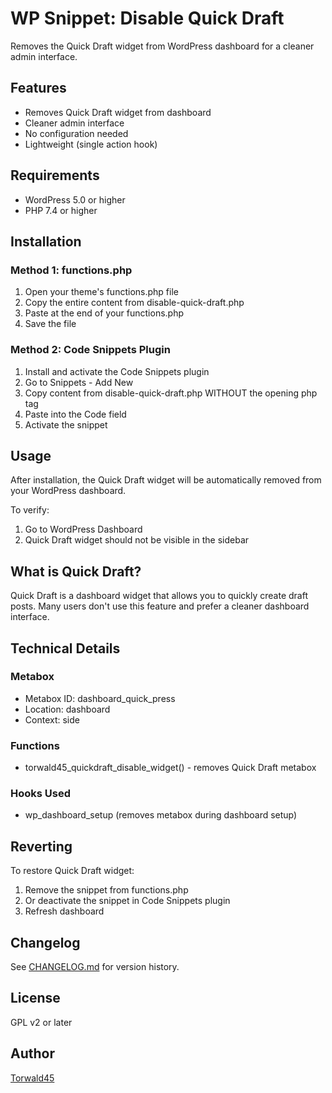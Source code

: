 # WP Snippet: Disable Quick Draft

Removes the Quick Draft widget from WordPress dashboard for a cleaner admin interface.

## Features

- Removes Quick Draft widget from dashboard
- Cleaner admin interface
- No configuration needed
- Lightweight (single action hook)

## Requirements

- WordPress 5.0 or higher
- PHP 7.4 or higher

## Installation

### Method 1: functions.php

1. Open your theme's functions.php file
2. Copy the entire content from disable-quick-draft.php
3. Paste at the end of your functions.php
4. Save the file

### Method 2: Code Snippets Plugin

1. Install and activate the Code Snippets plugin
2. Go to Snippets - Add New
3. Copy content from disable-quick-draft.php WITHOUT the opening php tag
4. Paste into the Code field
5. Activate the snippet

## Usage

After installation, the Quick Draft widget will be automatically removed from your WordPress dashboard.

To verify:
1. Go to WordPress Dashboard
2. Quick Draft widget should not be visible in the sidebar

## What is Quick Draft?

Quick Draft is a dashboard widget that allows you to quickly create draft posts. Many users don't use this feature and prefer a cleaner dashboard interface.

## Technical Details

### Metabox
- Metabox ID: dashboard_quick_press
- Location: dashboard
- Context: side

### Functions
- torwald45_quickdraft_disable_widget() - removes Quick Draft metabox

### Hooks Used
- wp_dashboard_setup (removes metabox during dashboard setup)

## Reverting

To restore Quick Draft widget:
1. Remove the snippet from functions.php
2. Or deactivate the snippet in Code Snippets plugin
3. Refresh dashboard

## Changelog

See [CHANGELOG.md](CHANGELOG.md) for version history.

## License

GPL v2 or later

## Author

[Torwald45](https://github.com/Torwald45)
